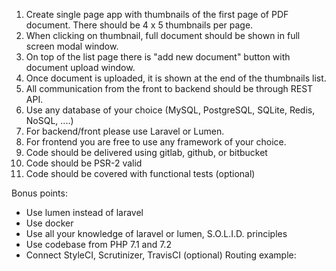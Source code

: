 1. Create single page app with thumbnails of the first page of PDF document. There should be 4 x 5 thumbnails per page.
2. When clicking on thumbnail, full document should be shown in full screen modal window.
3. On top of the list page there is "add new document" button with document upload window.
4. Once document is uploaded, it is shown at the end of the thumbnails list.
5. All communication from the front to backend should be through REST API.
6. Use any database of your choice (MySQL, PostgreSQL, SQLite, Redis, NoSQL, ....)
7. For backend/front please use Laravel or Lumen.
8. For frontend you are free to use any framework of your choice.
9. Code should be delivered using gitlab, github, or bitbucket
10. Code should be PSR-2 valid
11. Code should be covered with functional tests (optional)

Bonus points:
* Use lumen instead of laravel
* Use docker
* Use all your knowledge of laravel or lumen, S.O.L.I.D. principles
* Use codebase from PHP 7.1 and 7.2
* Connect StyleCI, Scrutinizer, TravisCI (optional)
Routing example:

